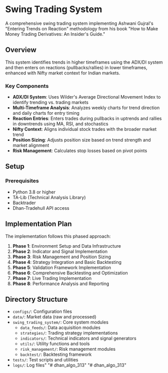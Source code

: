 # Swing Trading System

A comprehensive swing trading system implementing Ashwani Gujral's "Entering Trends on Reaction" methodology from his book "How to Make Money Trading Derivatives: An Insider's Guide."

## Overview

This system identifies trends in higher timeframes using the ADX/DI system and then enters on reactions (pullbacks/rallies) in lower timeframes, enhanced with Nifty market context for Indian markets.

### Key Components

- **ADX/DI System**: Uses Wilder's Average Directional Movement Index to identify trending vs. trading markets
- **Multi-Timeframe Analysis**: Analyzes weekly charts for trend direction and daily charts for entry timing
- **Reaction Entries**: Enters trades during pullbacks in uptrends and rallies in downtrends using MA, RSI, and stochastics
- **Nifty Context**: Aligns individual stock trades with the broader market trend
- **Position Sizing**: Adjusts position size based on trend strength and market alignment
- **Risk Management**: Calculates stop losses based on pivot points

## Setup

### Prerequisites

- Python 3.8 or higher
- TA-Lib (Technical Analysis Library)
- Backtrader
- Dhan-Tradehull API access

## Implementation Plan

The implementation follows this phased approach:

1. **Phase 1**: Environment Setup and Data Infrastructure
2. **Phase 2**: Indicator and Signal Implementation
3. **Phase 3**: Risk Management and Position Sizing
4. **Phase 4**: Strategy Integration and Basic Backtesting
5. **Phase 5**: Validation Framework Implementation
6. **Phase 6**: Comprehensive Backtesting and Optimization
7. **Phase 7**: Live Trading Implementation
8. **Phase 8**: Performance Analysis and Reporting

## Directory Structure

- `configs/`: Configuration files
- `data/`: Market data (raw and processed)
- `swing_trading_system/`: Core system modules
  - `data_feeds/`: Data acquisition modules
  - `strategies/`: Trading strategy implementations
  - `indicators/`: Technical indicators and signal generators
  - `utils/`: Utility functions and tools
  - `risk_management/`: Risk management modules
  - `backtest/`: Backtesting framework
- `tests/`: Test scripts and utilities
- `logs/`: Log files"
"# dhan_algo_313" 
"# dhan_algo_313" 

